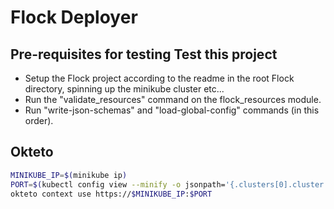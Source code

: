 
# Flock Deployer

## Pre-requisites for testing Test this project

- Setup the Flock project according to the readme in the root Flock directory, spinning up the minikube cluster etc...
- Run the "validate_resources" command on the flock_resources module.
- Run "write-json-schemas" and "load-global-config" commands (in this order).

## Okteto

```sh
MINIKUBE_IP=$(minikube ip)
PORT=$(kubectl config view --minify -o jsonpath='{.clusters[0].cluster.server}' | awk -F: '{print $3}' | tr -d /)
okteto context use https://$MINIKUBE_IP:$PORT
```
